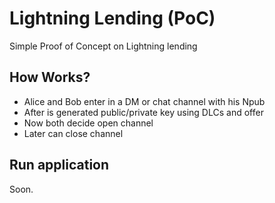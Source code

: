 # Lightning Lending (PoC)
Simple Proof of Concept on Lightning lending

## How Works?

- Alice and Bob enter in a DM or chat channel with his Npub 
- After is generated public/private key using DLCs and offer
- Now both decide open channel
- Later can close channel

## Run application

Soon.
